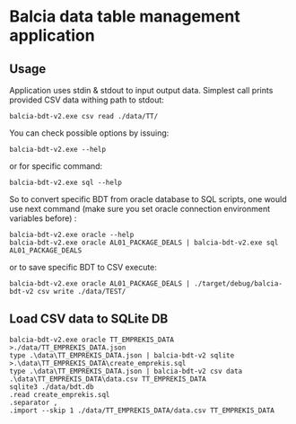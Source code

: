 # Balcia data table management application

## Usage

Application uses stdin & stdout to input output data. Simplest call
prints provided CSV data withing path to stdout:

```shell script
balcia-bdt-v2.exe csv read ./data/TT/
```

You can check possible options by issuing:

```shell script
balcia-bdt-v2.exe --help
```

or for specific command:

```shell script
balcia-bdt-v2.exe sql --help
```

So to convert specific BDT from oracle database to SQL scripts, one would use next command
(make sure you set oracle connection environment variables before)
:

```shell script
balcia-bdt-v2.exe oracle --help
balcia-bdt-v2.exe oracle AL01_PACKAGE_DEALS | balcia-bdt-v2.exe sql AL01_PACKAGE_DEALS
```

or to save specific BDT to CSV execute:

```shell script
balcia-bdt-v2.exe oracle AL01_PACKAGE_DEALS | ./target/debug/balcia-bdt-v2 csv write ./data/TEST/
```

## Load CSV data to SQLite DB

```shell script
balcia-bdt-v2.exe oracle TT_EMPREKIS_DATA >./data/TT_EMPREKIS_DATA.json
type .\data\TT_EMPREKIS_DATA.json | balcia-bdt-v2 sqlite >.\data\TT_EMPREKIS_DATA\create_emprekis.sql
type .\data\TT_EMPREKIS_DATA.json | balcia-bdt-v2 csv data .\data\TT_EMPREKIS_DATA\data.csv TT_EMPREKIS_DATA
sqlite3 ./data/bdt.db
.read create_emprekis.sql
.separator ,
.import --skip 1 ./data/TT_EMPREKIS_DATA/data.csv TT_EMPREKIS_DATA
```

